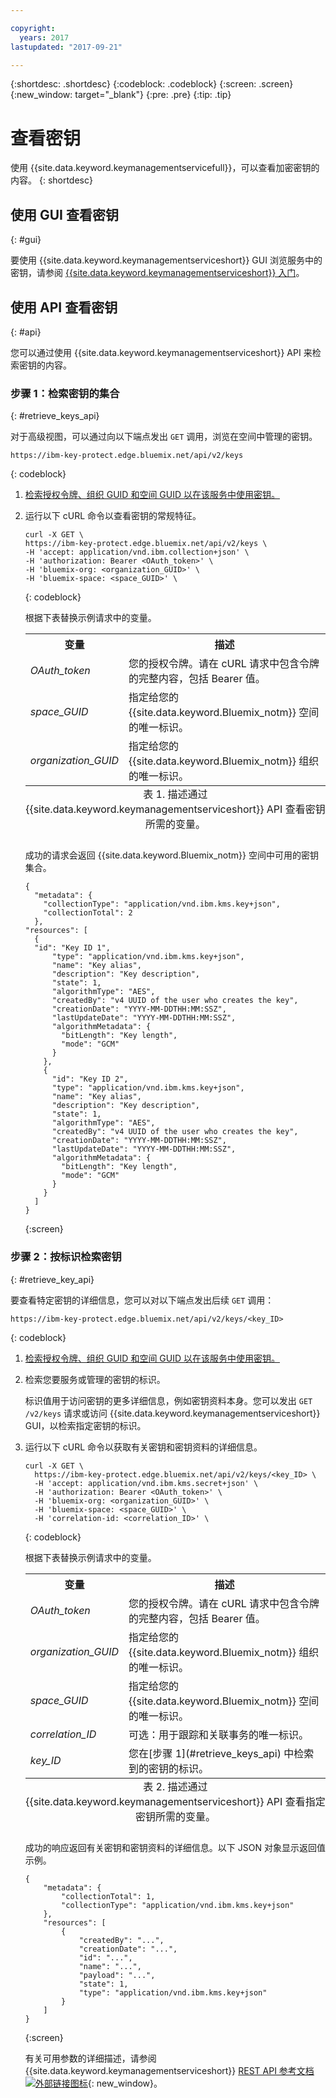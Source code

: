 ```yaml
---

copyright:
  years: 2017
lastupdated: "2017-09-21"

---
```


{:shortdesc: .shortdesc}
{:codeblock: .codeblock}
{:screen: .screen}
{:new_window: target="_blank"}
{:pre: .pre}
{:tip: .tip}

# 查看密钥

使用 {{site.data.keyword.keymanagementservicefull}}，可以查看加密密钥的内容。
{: shortdesc}

## 使用 GUI 查看密钥
{: #gui}

要使用 {{site.data.keyword.keymanagementserviceshort}} GUI 浏览服务中的密钥，请参阅 [{{site.data.keyword.keymanagementserviceshort}} 入门](/docs/services/keymgmt/index.html#managekey)。

## 使用 API 查看密钥
{: #api}

您可以通过使用 {{site.data.keyword.keymanagementserviceshort}} API 来检索密钥的内容。


### 步骤 1：检索密钥的集合
{: #retrieve_keys_api}

对于高级视图，可以通过向以下端点发出 `GET` 调用，浏览在空间中管理的密钥。

```
https://ibm-key-protect.edge.bluemix.net/api/v2/keys
```
{: codeblock}

1. [检索授权令牌、组织 GUID 和空间 GUID 以在该服务中使用密钥。](/docs/services/keymgmt/keyprotect_authentication.html)
2. 运行以下 cURL 命令以查看密钥的常规特征。

    ```cURL
    curl -X GET \
    https://ibm-key-protect.edge.bluemix.net/api/v2/keys \
    -H 'accept: application/vnd.ibm.collection+json' \
    -H 'authorization: Bearer <OAuth_token>' \
    -H 'bluemix-org: <organization_GUID>' \
    -H 'bluemix-space: <space_GUID>' \
    ```
    {: codeblock}

    根据下表替换示例请求中的变量。
    <table>
      <tr>
        <th>变量</th>
        <th>描述</th>
      </tr>
      <tr>
        <td><em>OAuth_token</em></td>
        <td>您的授权令牌。请在 cURL 请求中包含令牌的完整内容，包括 Bearer 值。</td>
      </tr>
      <tr>
        <td><em>space_GUID</em></td>
        <td>指定给您的 {{site.data.keyword.Bluemix_notm}} 空间的唯一标识。</td>
      </tr>
      <tr>
        <td><em>organization_GUID</em></td>
        <td>指定给您的 {{site.data.keyword.Bluemix_notm}} 组织的唯一标识。</td>
      </tr>
      <caption style="caption-side:bottom;">表 1. 描述通过 {{site.data.keyword.keymanagementserviceshort}} API 查看密钥所需的变量。</caption>
    </table>

    成功的请求会返回 {{site.data.keyword.Bluemix_notm}} 空间中可用的密钥集合。

    ```
    {
      "metadata": {
        "collectionType": "application/vnd.ibm.kms.key+json",
        "collectionTotal": 2
      },
    "resources": [
      {
      "id": "Key ID 1",
          "type": "application/vnd.ibm.kms.key+json",
          "name": "Key alias",
          "description": "Key description",
          "state": 1,
          "algorithmType": "AES",
          "createdBy": "v4 UUID of the user who creates the key",
          "creationDate": "YYYY-MM-DDTHH:MM:SSZ",
          "lastUpdateDate": "YYYY-MM-DDTHH:MM:SSZ",
          "algorithmMetadata": {
            "bitLength": "Key length",
            "mode": "GCM"
          }
        },
        {
          "id": "Key ID 2",
          "type": "application/vnd.ibm.kms.key+json",
          "name": "Key alias",
          "description": "Key description",
          "state": 1,
          "algorithmType": "AES",
          "createdBy": "v4 UUID of the user who creates the key",
          "creationDate": "YYYY-MM-DDTHH:MM:SSZ",
          "lastUpdateDate": "YYYY-MM-DDTHH:MM:SSZ",
          "algorithmMetadata": {
            "bitLength": "Key length",
            "mode": "GCM"
          }
        }
      ]
    }
    ```
    {:screen}

### 步骤 2：按标识检索密钥
{: #retrieve_key_api}

要查看特定密钥的详细信息，您可以对以下端点发出后续 `GET` 调用：

```
https://ibm-key-protect.edge.bluemix.net/api/v2/keys/<key_ID>
```
{: codeblock}

1. [检索授权令牌、组织 GUID 和空间 GUID 以在该服务中使用密钥。](/docs/services/keymgmt/keyprotect_authentication.html)
2. 检索您要服务或管理的密钥的标识。

    标识值用于访问密钥的更多详细信息，例如密钥资料本身。您可以发出 `GET /v2/keys` 请求或访问 {{site.data.keyword.keymanagementserviceshort}} GUI，以检索指定密钥的标识。

3. 运行以下 cURL 命令以获取有关密钥和密钥资料的详细信息。

    ```cURL
    curl -X GET \
      https://ibm-key-protect.edge.bluemix.net/api/v2/keys/<key_ID> \
      -H 'accept: application/vnd.ibm.kms.secret+json' \
      -H 'authorization: Bearer <OAuth_token>' \
      -H 'bluemix-org: <organization_GUID>' \
      -H 'bluemix-space: <space_GUID>' \
      -H 'correlation-id: <correlation_ID>' \
    ```
    {: codeblock}

    根据下表替换示例请求中的变量。

    <table>
      <tr>
        <th>变量</th>
        <th>描述</th>
      </tr>
      <tr>
        <td><em>OAuth_token</em></td>
        <td>您的授权令牌。请在 cURL 请求中包含令牌的完整内容，包括 Bearer 值。</td>
      </tr>
      <tr>
        <td><em>organization_GUID</em></td>
        <td>指定给您的 {{site.data.keyword.Bluemix_notm}} 组织的唯一标识。</td>
      </tr>
      <tr>
        <td><em>space_GUID</em></td>
        <td>指定给您的 {{site.data.keyword.Bluemix_notm}} 空间的唯一标识。</td>
      </tr>
      <tr>
        <td><em>correlation_ID</em></td>
        <td>可选：用于跟踪和关联事务的唯一标识。</td>
      </tr>
      <tr>
        <td><em>key_ID</em></td>
        <td>您在[步骤 1](#retrieve_keys_api) 中检索到的密钥的标识。</td>
      </tr>
      <caption style="caption-side:bottom;">表 2. 描述通过 {{site.data.keyword.keymanagementserviceshort}} API 查看指定密钥所需的变量。</caption>
    </table>

    成功的响应返回有关密钥和密钥资料的详细信息。以下 JSON 对象显示返回值示例。

    ```
    {
        "metadata": {
            "collectionTotal": 1,
            "collectionType": "application/vnd.ibm.kms.key+json"
        },
        "resources": [
            {
                "createdBy": "...",
                "creationDate": "...",
                "id": "...",
                "name": "...",
                "payload": "...",
                "state": 1,
                "type": "application/vnd.ibm.kms.key+json"
            }
        ]
    }
    ```
    {:screen}

    有关可用参数的详细描述，请参阅 {{site.data.keyword.keymanagementserviceshort}} [REST API 参考文档 ![外部链接图标](../../icons/launch-glyph.svg "外部链接图标")](https://console.ng.bluemix.net/apidocs/639){: new_window}。
